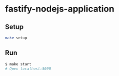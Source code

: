 # fastify-nodejs-application

## Setup

```bash
make setup
```

## Run

```bash
$ make start
# Open localhost:5000
```
